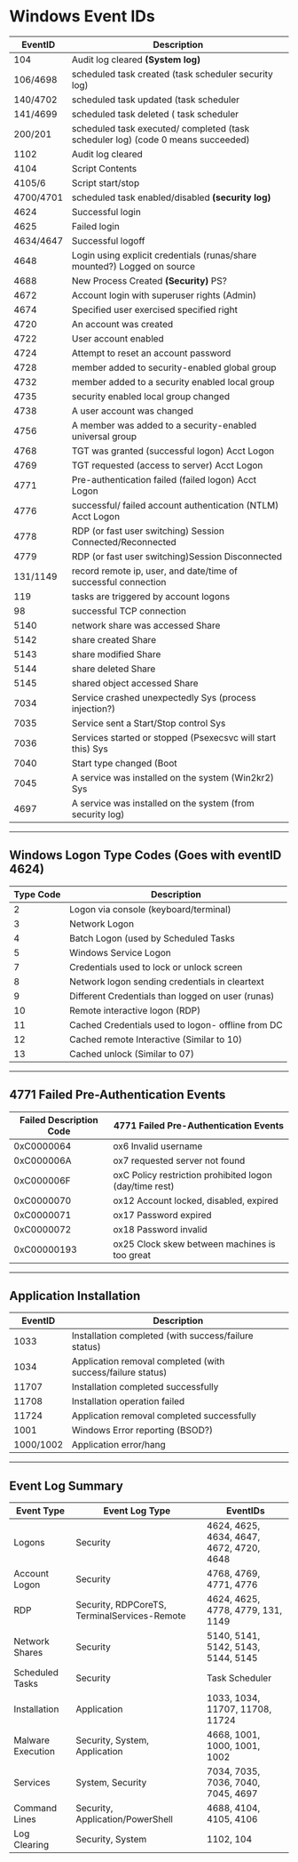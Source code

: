 # Windows Event IDs  

| EventID | Description |  
| --- | --- |  
| 104  | Audit log cleared **(System log)** |  
| 106/4698 |scheduled task created (task scheduler  security log) |
| 140/4702 | scheduled task updated (task scheduler | security log) |  
| 141/4699 | scheduled task deleted ( task scheduler | security log) |
| 200/201 | scheduled task executed/ completed (task scheduler log) (code 0 means succeeded) |  
| 1102 | Audit log cleared |  
| 4104 | Script Contents |  
| 4105/6 | Script start/stop |  
| 4700/4701 | scheduled task enabled/disabled **(security log)** |  
| 4624 | Successful login |  
| 4625 | Failed login |  
| 4634/4647 | Successful logoff |  
| 4648 | Login using explicit credentials (runas/share mounted?) Logged on source |  
| 4688 | New Process Created **(Security)** PS? |  
| 4672 | Account login with superuser rights (Admin) |  
| 4674 | Specified user exercised specified right |  
| 4720 | An account was created |  
| 4722 | User account enabled |  
| 4724 | Attempt to reset an account password |  
| 4728 | member added to security-enabled global group |  
| 4732 | member added to a security enabled local group |  
| 4735 | security enabled local group changed |  
| 4738 | A user account was changed |  
| 4756 | A member was added to a security-enabled universal group |  
| 4768 | TGT was granted (successful logon) Acct Logon |  
| 4769 | TGT requested (access to server) Acct Logon |  
| 4771 | Pre-authentication failed (failed logon) Acct Logon |  
| 4776 | successful/ failed account authentication (NTLM) Acct Logon |  
| 4778 | RDP (or fast user switching) Session Connected/Reconnected |  
| 4779 | RDP (or fast user switching)Session Disconnected |  
| 131/1149 | record remote ip, user, and date/time of successful connection |  
| 119 | tasks are triggered by account logons |  
| 98 | successful TCP connection |  
| 5140 | network share was accessed Share |  
| 5142 | share created Share |  
| 5143 | share modified  Share |  
| 5144 | share deleted Share |  
| 5145 | shared object accessed Share |  
| 7034 | Service crashed unexpectedly Sys (process injection?) |  
| 7035 | Service sent a Start/Stop control Sys |  
| 7036 | Services started or stopped (Psexecsvc will start this)  Sys |  
| 7040 | Start type changed (Boot|On Request|Disabled) Sys |  
| 7045 | A service was installed on the system (Win2kr2)  Sys |  
| 4697 | A service was installed on the system (from security log) |  

---

## Windows Logon Type Codes (Goes with eventID 4624)  

|Type Code | Description|  
|--- | --- |  
| 2 | Logon via console (keyboard/terminal) |  
| 3 | Network Logon |  
| 4 | Batch Logon (used by Scheduled Tasks |  
| 5 | Windows Service Logon |  
| 7 | Credentials used to lock or unlock screen |  
| 8 | Network logon sending credentials in cleartext |  
| 9 | Different Credentials than logged on user (runas) |  
| 10 | Remote interactive logon (RDP) |  
| 11 | Cached Credentials used to logon- offline from DC |  
| 12 | Cached remote Interactive (Similar to 10) |  
| 13 | Cached unlock (Similar to 07) |  

---  

## 4771 Failed Pre-Authentication Events  

| Failed Description Code | 4771 Failed Pre-Authentication Events|  
|--- | --- |  
| 0xC0000064 | ox6 Invalid username |  
| 0xC000006A | ox7 requested server not found |  
| 0xC000006F | oxC Policy restriction prohibited logon (day/time rest) |  
| 0xC0000070 | ox12 Account locked, disabled, expired |  
| 0xC0000071 | ox17 Password expired |  
| 0xC0000072 | ox18 Password invalid  |  
| 0xC00000193 | ox25 Clock skew between machines is too great  |  

---

## Application Installation  

 | EventID | Description |  
 | --- | --- |  
 | 1033 | Installation completed (with success/failure status) |  
 | 1034 | Application removal completed (with success/failure status) |  
 | 11707 | Installation completed successfully |  
 | 11708 | Installation operation failed |  
 | 11724 | Application removal completed successfully |  
 | 1001 | Windows Error reporting (BSOD?) |  
 | 1000/1002 | Application error/hang |  

---

## Event Log Summary  

 | Event Type | Event Log Type | EventIDs |  
 | --- | --- | --- |  
 | Logons | Security | 4624, 4625, 4634, 4647, 4672, 4720, 4648 |  
 | Account Logon | Security | 4768, 4769, 4771, 4776 |  
 | RDP | Security, RDPCoreTS, TerminalServices-Remote | 4624, 4625, 4778, 4779, 131, 1149 |  
 | Network Shares | Security | 5140, 5141, 5142, 5143, 5144, 5145 |  
 | Scheduled Tasks | Security | Task Scheduler | 4698, 106, 141, 200 |  
 | Installation | Application | 1033, 1034, 11707, 11708, 11724 |  
 | Malware Execution | Security, System, Application | 4668, 1001, 1000, 1001, 1002 |  
 |Services | System, Security | 7034, 7035, 7036, 7040, 7045, 4697 |  
 | Command Lines | Security, Application/PowerShell | 4688, 4104, 4105, 4106 |  
 | Log Clearing | Security, System | 1102, 104 |  
